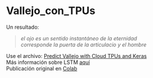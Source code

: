 # Vallejo_con_TPUs

Un resultado:  
> *el ojo es un sentido instantáneo de la eternidad  
> corresponde la puerta de la articulacio y el hombre*   

Use el archivo: [Predict Vallejo with Cloud TPUs and Keras](https://github.com/sandroormeno/Vallejo_con_TPUs/blob/master/Predict_vellejo_with_Cloud_TPUs_and_Keras.ipynb)  
Más información sobre LSTM [aquí](https://www.ibm.com/developerworks/ssa/library/cc-machine-learning-deep-learning-architectures/index.html)  
Publicación original en [Colab](https://colab.research.google.com/github/tensorflow/tpu/blob/master/tools/colab/shakespeare_with_tpu_and_keras.ipynb)  
